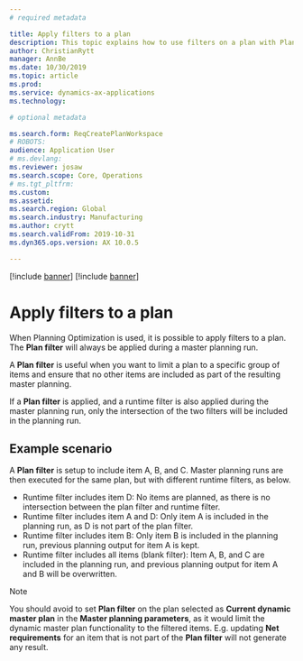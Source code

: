 ```yaml
---
# required metadata

title: Apply filters to a plan
description: This topic explains how to use filters on a plan with Planning Optimization. 
author: ChristianRytt
manager: AnnBe
ms.date: 10/30/2019
ms.topic: article
ms.prod: 
ms.service: dynamics-ax-applications
ms.technology: 

# optional metadata

ms.search.form: ReqCreatePlanWorkspace
# ROBOTS: 
audience: Application User
# ms.devlang: 
ms.reviewer: josaw
ms.search.scope: Core, Operations
# ms.tgt_pltfrm: 
ms.custom: 
ms.assetid: 
ms.search.region: Global
ms.search.industry: Manufacturing
ms.author: crytt
ms.search.validFrom: 2019-10-31
ms.dyn365.ops.version: AX 10.0.5

---
```


[!include [banner](../../includes/preview-banner.md)]
[!include [banner](../../includes/banner.md)]


# Apply filters to a plan

When Planning Optimization is used, it is possible to apply filters to a plan. The **Plan filter** will always be applied during a master planning run.

A **Plan filter** is useful when you want to limit a plan to a specific group of items and ensure that no other items are included as part of the resulting master planning.

If a **Plan filter** is applied, and a runtime filter is also applied during the master planning run, only the intersection of the two filters will be included in the planning run.

## Example scenario

A **Plan filter** is setup to include item A, B, and C. Master planning runs are then executed for the same plan, but with different runtime filters, as below.

- Runtime filter includes item D: No items are planned, as there is no intersection between the plan filter and runtime filter.
- Runtime filter includes item A and D: Only item A is included in the planning run, as D is not part of the plan filter.
- Runtime filter includes item B: Only item B is included in the planning run, previous planning output for item A is kept.
- Runtime filter includes all items (blank filter): Item A, B, and C are included in the planning run, and previous planning output for item A and B will be overwritten.

> [!NOTE]
> You should avoid to set **Plan filter** on the plan selected as **Current dynamic master plan** in the **Master planning parameters**, as it would limit the dynamic master plan functionality to the filtered items. E.g. updating **Net requirements** for an item that is not part of the **Plan filter** will not generate any result.
